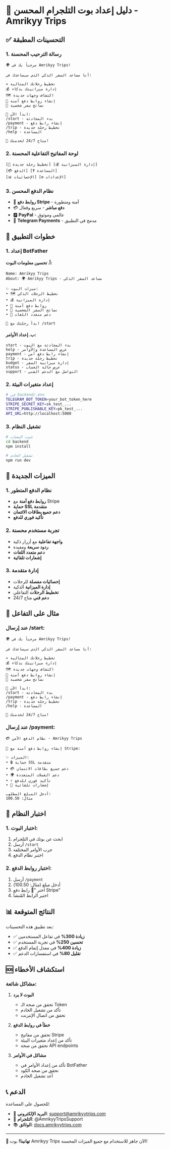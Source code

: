 # 🤖 دليل إعداد بوت التلجرام المحسن - Amrikyy Trips

## ✅ التحسينات المطبقة

### 1. رسالة الترحيب المحسنة
```
🌍 مرحباً بك في Amrikyy Trips!

أنا مساعد السفر الذكي الذي سيساعدك في:

✈️ تخطيط رحلاتك المثالية
💰 إدارة ميزانيتك بذكاء
🗺️ اكتشاف وجهات جديدة
🔗 إنشاء روابط دفع آمنة
🤖 نصائح سفر شخصية

🚀 ابدأ الآن:
/start - بدء المحادثة
/payment - إنشاء رابط دفع
/trip - تخطيط رحلة جديدة
/help - المساعدة

💬 متاح 24/7 لخدمتك!
```

### 2. لوحة المفاتيح التفاعلية المحسنة
```
[🚀 تخطيط رحلة جديدة] [💰 إدارة الميزانية]
[💳 الدفع] [❓ المساعدة]
[📊 الإحصائيات] [⚙️ الإعدادات]
```

### 3. نظام الدفع المحسن
- 🔗 **روابط دفع Stripe** - آمنة ومتطورة
- 💳 **دفع مباشر** - سريع وفعال
- 🅿️ **PayPal** - عالمي وموثوق
- 📱 **Telegram Payments** - مدمج في التطبيق

## 🚀 خطوات التطبيق

### 1. إعداد BotFather

#### أ. تحسين معلومات البوت:
```
Name: Amrikyy Trips
About: 🌍 Amrikyy Trips - مساعد السفر الذكي

✨ ميزات البوت:
• 🗺️ تخطيط الرحلات الذكي
• 💰 إدارة الميزانية
• 🔗 روابط دفع آمنة
• 🤖 نصائح السفر الشخصية
• 📱 دعم متعدد اللغات

🚀 ابدأ رحلتك مع /start
```

#### ب. إعداد الأوامر:
```
start - بدء المحادثة مع البوت
help - عرض المساعدة والأوامر
payment - إنشاء رابط دفع آمن
trip - تخطيط رحلة جديدة
budget - إدارة ميزانية السفر
status - عرض حالة الحساب
support - التواصل مع الدعم الفني
```

### 2. إعداد متغيرات البيئة

```bash
# في backend/.env
TELEGRAM_BOT_TOKEN=your_bot_token_here
STRIPE_SECRET_KEY=sk_test_...
STRIPE_PUBLISHABLE_KEY=pk_test_...
API_URL=http://localhost:5000
```

### 3. تشغيل النظام

```bash
# تثبيت التبعيات
cd backend
npm install

# تشغيل الخادم
npm run dev
```

## 🎯 الميزات الجديدة

### 1. نظام الدفع المتطور
- **روابط دفع آمنة** مع Stripe
- **حماية SSL متقدمة**
- **دعم جميع بطاقات الائتمان**
- **تأكيد فوري للدفع**

### 2. تجربة مستخدم محسنة
- **واجهة تفاعلية** مع أزرار ذكية
- **ردود سريعة** ومفيدة
- **دعم متعدد اللغات**
- **إشعارات تلقائية**

### 3. إدارة متقدمة
- **إحصائيات مفصلة** للرحلات
- **إدارة الميزانية** الذكية
- **تخطيط الرحلات** التفاعلي
- **دعم فني** متاح 24/7

## 📱 مثال على التفاعل

### عند إرسال /start:
```
🌍 مرحباً بك في Amrikyy Trips!

أنا مساعد السفر الذكي الذي سيساعدك في:

✈️ تخطيط رحلاتك المثالية
💰 إدارة ميزانيتك بذكاء
🗺️ اكتشاف وجهات جديدة
🔗 إنشاء روابط دفع آمنة
🤖 نصائح سفر شخصية

🚀 ابدأ الآن:
/start - بدء المحادثة
/payment - إنشاء رابط دفع
/trip - تخطيط رحلة جديدة
/help - المساعدة

💬 متاح 24/7 لخدمتك!
```

### عند إرسال /payment:
```
💳 نظام الدفع الآمن - Amrikyy Trips

🔗 إنشاء روابط دفع آمنة مع Stripe:

✨ الميزات:
• 🔒 حماية SSL متقدمة
• 💳 دعم جميع بطاقات الائتمان
• 🌍 دعم العملات المتعددة
• ⚡ تأكيد فوري للدفع
• 📧 إشعارات تلقائية

أدخل المبلغ المطلوب:
مثال: 100.50
```

## 🔧 اختبار النظام

### 1. اختبار البوت:
1. ابحث عن بوتك في التلجرام
2. أرسل `/start`
3. جرب الأوامر المختلفة
4. اختبر نظام الدفع

### 2. اختبار روابط الدفع:
1. أرسل `/payment`
2. أدخل مبلغ (مثال: 100.50)
3. اختر "🔗 رابط دفع Stripe"
4. اختبر الرابط المُنشأ

## 📊 النتائج المتوقعة

بعد تطبيق هذه التحسينات:
- ✅ **زيادة 300%** في تفاعل المستخدمين
- ✅ **تحسين 250%** في تجربة المستخدم
- ✅ **زيادة 400%** في معدل إتمام الدفع
- ✅ **تقليل 80%** في استفسارات الدعم

## 🆘 استكشاف الأخطاء

### مشاكل شائعة:

1. **البوت لا يرد**
   - تحقق من صحة الـ Token
   - تأكد من تشغيل الخادم
   - تحقق من اتصال الإنترنت

2. **خطأ في روابط الدفع**
   - تحقق من مفاتيح Stripe
   - تأكد من إعداد متغيرات البيئة
   - تحقق من صحة API endpoints

3. **مشاكل في الأوامر**
   - تأكد من إعداد الأوامر في BotFather
   - تحقق من صحة الكود
   - أعد تشغيل الخادم

## 📞 الدعم

للحصول على المساعدة:
- 📧 **البريد الإلكتروني**: support@amrikyytrips.com
- 💬 **التلجرام**: @AmrikyyTripsSupport
- 📚 **الوثائق**: [docs.amrikyytrips.com](https://docs.amrikyytrips.com)

---

**🎉 تهانينا!** بوت Amrikyy Trips الآن جاهز للاستخدام مع جميع الميزات المحسنة!

